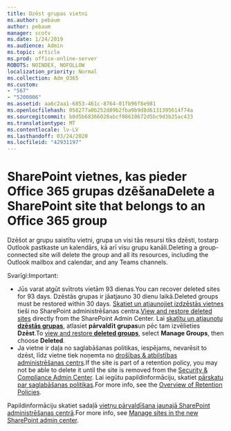 ```yaml
---
title: Dzēst grupas vietni
ms.author: pebaum
author: pebaum
manager: scotv
ms.date: 1/24/2019
ms.audience: Admin
ms.topic: article
ms.prod: office-online-server
ROBOTS: NOINDEX, NOFOLLOW
localization_priority: Normal
ms.collection: Adm_O365
ms.custom:
- "567"
- "5200006"
ms.assetid: aa6c2aa1-6853-461c-8764-01fb96f8e981
ms.openlocfilehash: 058277a0b252d89b2fba9b9d8d6131395614f74a
ms.sourcegitcommit: b0d5b68366028abcf08610672d5bc9d3b25ac433
ms.translationtype: MT
ms.contentlocale: lv-LV
ms.lasthandoff: 03/24/2020
ms.locfileid: "42931197"
---
```

# <a name="delete-a-sharepoint-site-that-belongs-to-an-office-365-group"></a><span data-ttu-id="59900-102">SharePoint vietnes, kas pieder Office 365 grupas dzēšana</span><span class="sxs-lookup"><span data-stu-id="59900-102">Delete a SharePoint site that belongs to an Office 365 group</span></span>

<span data-ttu-id="59900-103">Dzēšot ar grupu saistītu vietni, grupa un visi tās resursi tiks dzēsti, tostarp Outlook pastkaste un kalendārs, kā arī visu grupu kanāli.</span><span class="sxs-lookup"><span data-stu-id="59900-103">Deleting a group-connected site will delete the group and all its resources, including the Outlook mailbox and calendar, and any Teams channels.</span></span>
  
<span data-ttu-id="59900-104">Svarīgi:</span><span class="sxs-lookup"><span data-stu-id="59900-104">Important:</span></span>

- <span data-ttu-id="59900-105">Jūs varat atgūt svītrots vietām 93 dienas.</span><span class="sxs-lookup"><span data-stu-id="59900-105">You can recover deleted sites for 93 days.</span></span> <span data-ttu-id="59900-106">Dzēstās grupas ir jāatjauno 30 dienu laikā.</span><span class="sxs-lookup"><span data-stu-id="59900-106">Deleted groups must be restored within 30 days.</span></span> <span data-ttu-id="59900-107">[Skatiet un atjaunojiet izdzēstās vietnes](https://admin.microsoft.com/sharepoint?page=recyclebin&modern=true) tieši no SharePoint administrēšanas centra.</span><span class="sxs-lookup"><span data-stu-id="59900-107">[View and restore deleted sites](https://admin.microsoft.com/sharepoint?page=recyclebin&modern=true) directly from the SharePoint Admin Center.</span></span> <span data-ttu-id="59900-108">Lai [skatītu un atjaunotu **dzēstās grupas**](https://outlook.office.com/people/group/deleted), atlasiet **pārvaldīt grupas**un pēc tam izvēlieties **Dzēst**.</span><span class="sxs-lookup"><span data-stu-id="59900-108">To [view and restore **deleted groups**](https://outlook.office.com/people/group/deleted), select **Manage Groups**, then choose **Deleted**.</span></span>
- <span data-ttu-id="59900-109">Ja vietne ir daļa no saglabāšanas politikas, iespējams, nevarēsit to dzēst, līdz vietne tiek noņemta no [drošības & atbilstības administrēšanas centrs](https://protection.office.com/?rfr=AdminCenter#/retention).</span><span class="sxs-lookup"><span data-stu-id="59900-109">If the site is part of a retention policy, you may not be able to delete it until the site is removed from the [Security & Compliance Admin Center](https://protection.office.com/?rfr=AdminCenter#/retention).</span></span> <span data-ttu-id="59900-110">Lai iegūtu papildinformāciju, skatiet [pārskatu par saglabāšanas politikas](https://docs.microsoft.com/office365/securitycompliance/retention-policies#content-in-onedrive-accounts-and-sharepoint-sites).</span><span class="sxs-lookup"><span data-stu-id="59900-110">For more info, see the [Overview of Retention Policies](https://docs.microsoft.com/office365/securitycompliance/retention-policies#content-in-onedrive-accounts-and-sharepoint-sites).</span></span>
  
<span data-ttu-id="59900-111">Papildinformāciju skatiet sadaļā [vietņu pārvaldīšana jaunajā SharePoint administrēšanas centrā](https://docs.microsoft.com/sharepoint/manage-sites-in-new-admin-center).</span><span class="sxs-lookup"><span data-stu-id="59900-111">For more info, see [Manage sites in the new SharePoint admin center](https://docs.microsoft.com/sharepoint/manage-sites-in-new-admin-center).</span></span>
